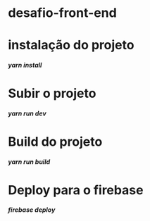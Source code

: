 # desafio-front-end

# instalação do projeto

##### *yarn install*

# Subir o projeto 

##### *yarn run dev*

# Build do projeto

##### *yarn run build*

# Deploy para o firebase

##### *firebase deploy*